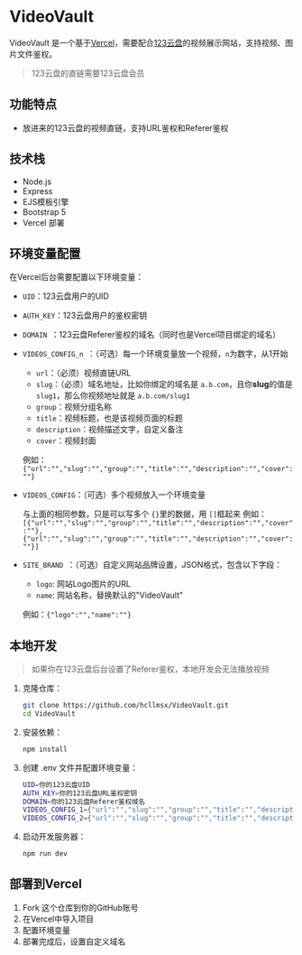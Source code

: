 # VideoVault

VideoVault 是一个基于[Vercel](https://vercel.com/home)，需要配合[123云盘](https://www.123pan.com/)的视频展示网站，支持视频、图片文件鉴权。

> 123云盘的直链需要123云盘会员

## 功能特点

- 放进来的123云盘的视频直链，支持URL鉴权和Referer鉴权

## 技术栈

- Node.js
- Express
- EJS模板引擎
- Bootstrap 5
- Vercel 部署

## 环境变量配置

在Vercel后台需要配置以下环境变量：

- `UID`：123云盘用户的UID
- `AUTH_KEY`：123云盘用户的鉴权密钥
- `DOMAIN `：123云盘Referer鉴权的域名（同时也是Vercel项目绑定的域名）
- `VIDEOS_CONFIG_n `：（可选）每一个环境变量放一个视频，`n`为数字，从1开始

  - `url`：（必须）视频直链URL
  - `slug`：（必须）域名地址，比如你绑定的域名是 `a.b.com`，且你**slug**的值是 `slug1`，那么你视频地址就是 `a.b.com/slug1`
  - `group`：视频分组名称
  - `title`：视频标题，也是该视频页面的标题
  - `description`：视频描述文字，自定义备注
  - `cover`：视频封面

  例如：`{"url":"","slug":"","group":"","title":"","description":"","cover":""}`
- `VIDEOS_CONFIG`：（可选）多个视频放入一个环境变量

  与上面的相同参数，只是可以写多个 `{}`里的数据，用 `[]`框起来
  例如：`[{"url":"","slug":"","group":"","title":"","description":"","cover":""},{"url":"","slug":"","group":"","title":"","description":"","cover":""}]`
- `SITE_BRAND `：（可选）自定义网站品牌设置，JSON格式，包含以下字段：

  - `logo`: 网站Logo图片的URL
  - `name`: 网站名称，替换默认的"VideoVault"

  例如：`{"logo":"","name":""}`

## 本地开发

> 如果你在123云盘后台设置了Referer鉴权，本地开发会无法播放视频

1. 克隆仓库：

   ```bash
   git clone https://github.com/hcllmsx/VideoVault.git
   cd VideoVault
   ```
2. 安装依赖：

   ```bash
   npm install
   ```
3. 创建 .env 文件并配置环境变量：

   ```bash
   UID=你的123云盘UID
   AUTH_KEY=你的123云盘URL鉴权密钥
   DOMAIN=你的123云盘Referer鉴权域名
   VIDEOS_CONFIG_1={"url":"","slug":"","group":"","title":"","description":"","cover":""}
   VIDEOS_CONFIG_2={"url":"","slug":"","group":"","title":"","description":"","cover":""}
   ```
4. 启动开发服务器：

   ```bash
   npm run dev
   ```

## 部署到Vercel

1. Fork 这个仓库到你的GitHub账号
2. 在Vercel中导入项目
3. 配置环境变量
4. 部署完成后，设置自定义域名
